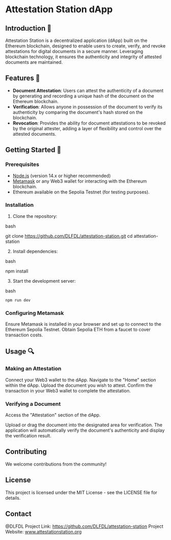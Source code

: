 # Attestation Station dApp

## Introduction 🌟

Attestation Station is a decentralized application (dApp) built on the Ethereum blockchain, designed to enable users to create, verify, and revoke attestations for digital documents in a secure manner. Leveraging blockchain technology, it ensures the authenticity and integrity of attested documents are maintained.

## Features 🚀

- **Document Attestation**: Users can attest the authenticity of a document by generating and recording a unique hash of the document on the Ethereum blockchain.
- **Verification**: Allows anyone in possession of the document to verify its authenticity by comparing the document's hash stored on the blockchain.
- **Revocation**: Provides the ability for document attestations to be revoked by the original attester, adding a layer of flexibility and control over the attested documents.

## Getting Started 🏁

### Prerequisites

- [Node.js](https://nodejs.org/en/) (version 14.x or higher recommended)
- [Metamask](https://metamask.io/) or any Web3 wallet for interacting with the Ethereum blockchain.
- Ethereum available on the Sepolia Testnet (for testing purposes).

### Installation

1. Clone the repository:

bash

   git clone https://github.com/DLFDL/attestation-station.git
   cd attestation-station

2. Install dependencies:

bash

   npm install

3. Start the development server:

bash

    npm run dev

### Configuring Metamask

Ensure Metamask is installed in your browser and set up to connect to the Ethereum Sepolia Testnet.
Obtain Sepolia ETH from a faucet to cover transaction costs.

## Usage 🔍

### Making an Attestation 

Connect your Web3 wallet to the dApp.
Navigate to the "Home" section within the dApp.
Upload the document you wish to attest.
Confirm the transaction in your Web3 wallet to complete the attestation.

### Verifying a Document

Access the "Attestation" section of the dApp.

Upload or drag the document into the designated area for verification.
The application will automatically verify the document's authenticity and display the verification result.

## Contributing

We welcome contributions from the community!

## License

This project is licensed under the MIT License - see the LICENSE file for details.

## Contact

@DLFDL
Project Link: https://github.com/DLFDL/attestation-station
Project Website: www.attestationstation.org